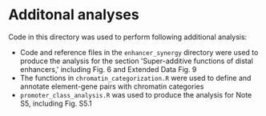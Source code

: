 # Additonal analyses
Code in this directory was used to perform following additional analysis:

- Code and reference files in the `enhancer_synergy` directory were used to produce the analysis for the section 'Super-additive functions of distal enhancers,' including Fig. 6 and Extended Data Fig. 9
- The functions in `chromatin_categorization.R` were used to define and annotate element-gene pairs with chromatin categories
- `promoter_class_analysis.R` was used to produce the analysis for Note S5, including Fig. S5.1

